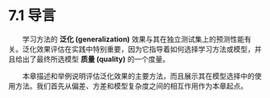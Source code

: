 # 7.1 导言

<style>p{text-indent:2em;2}</style>

学习方法的 **泛化 (generalization)** 效果与其在独立测试集上的预测性能有关。泛化效果评估在实践中特别重要，因为它指导着如何选择学习方法或模型，并且给出了最终所选模型 **质量 (quality)** 的一个度量。

本章描述和举例说明评估泛化效果的主要方法，而且展示其在模型选择中的使用方法。我们首先从偏差、方差和模型复杂度之间的相互作用作为本章起点。
